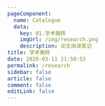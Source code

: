```yaml
---
pageComponent: 
  name: Catalogue
  data: 
    key: 01.学术搬砖
    imgUrl: /img/research.png
    description: 论文阅读笔记
title: 学术搬砖
date: 2020-03-11 21:50:53
permalink: /research
sidebar: false
article: false
comment: false
editLink: false
---
```



